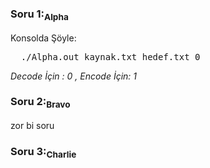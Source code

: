 <h3>Soru 1:<sub>Alpha</sub> </h3>
Konsolda Şöyle:
<pre>
  ./Alpha.out kaynak.txt hedef.txt 0
</pre>
<i> Decode İçin : 0 , Encode İçin: 1 </i>
<br />
<h3>Soru 2:<sub>Bravo</sub> </h3>
<p>zor bi soru</b>

<br />
<h3>Soru 3:<sub>Charlie</sub></h3>

